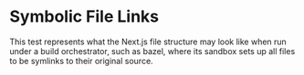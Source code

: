 # Symbolic File Links

This test represents what the Next.js file structure may look like when run
under a build orchestrator, such as bazel, where its sandbox sets up all files
to be symlinks to their original source.
